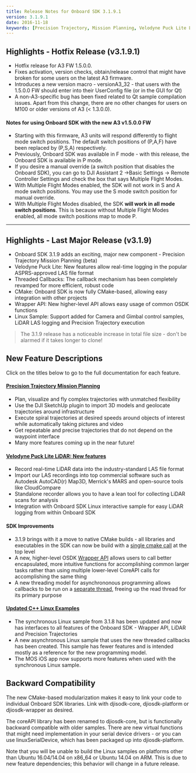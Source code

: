 ```yaml
---
title: Release Notes for Onboard SDK 3.1.9.1
version: 3.1.9.1
date: 2016-11-18
keywords: [Precision Trajectory, Mission Planning, Velodyne Puck Lite LiDAR]
---
```


## Highlights - Hotfix Release (v3.1.9.1)

* Hotfix release for A3 FW 1.5.0.0.  
* Fixes activation, version checks, obtain/release control that might have broken for some users on the latest A3 firmware.
* Introduces a new version macro - versionA3_32 - that users with the 1.5.0.0 FW should enter into their UserConfig file (or in the GUI for Qt)
* A non-A3-specific bug has been fixed related to Qt sample compilation issues. Apart from this change, there are no other changes for users on M100 or older versions of A3 (< 1.3.0.0).

#### Notes for using Onboard SDK with the new A3 v1.5.0.0 FW
* Starting with this firmware, A3 units will respond differently to flight mode switch positions. The default switch positions of (P,A,F) have been replaced by (P,S,A) respectively.  
* Previously, Onboard SDK was available in F mode - with this release, the Onboard SDK is available in P mode. 
* If you desire a manual override (a switch position that disables the Onboard SDK), you can go to DJI Assistant 2 ->Basic Settings -> Remote Controller Settings and check the box that says Multiple Flight Modes.
* With Multiple Flight Modes enabled, the SDK will not work in S and A mode switch positions. You may use the S mode switch position for manual override.
* With Multiple Flight Modes disabled, the SDK **will work in all mode switch positions**. This is because without Multiple Flight Modes enabled, all mode switch positions map to mode P.

---

## Highlights - Last Major Release (v3.1.9)

* Onboard SDK 3.1.9 adds an exciting, major new component - Precision Trajectory Mission Planning (beta)
* Velodyne Puck Lite: New features allow real-time logging in the popular ASPRS-approved LAS file format
* Threaded Callbacks: The callback mechanism has been completely revamped for more efficient, robust code
* CMake: Onboard SDK is now fully CMake-based, allowing easy integration with other projects
* Wrapper API: New higher-level API allows easy usage of common OSDK functions
* Linux Sample: Support added for Camera and Gimbal control samples, LiDAR LAS logging and Precision Trajectory execution

> The 3.1.9 release has a noticeable increase in total file size - don't be alarmed if it takes longer to clone!

## New Feature Descriptions

Click on the titles below to go to the full documentation for each feature.

#### [Precision Trajectory Mission Planning](../modules/missionplan/README.html)

* Plan, visualize and fly complex trajectories with unmatched flexibility
* Use the DJI SketchUp plugin to import 3D models and geolocate trajectories around infrastructure
* Execute spiral trajectories at desired speeds around objects of interest while automatically taking pictures and video
* Get repeatable and precise trajectories that do not depend on the waypoint interface
* Many more features coming up in the near future!

#### [Velodyne Puck Lite LiDAR: New features](../sensor-integration-guides/velodyne/readme.html)
* Record real-time LiDAR data into the industry-standard LAS file format
* Import our LAS recordings into top commercial software such as Autodesk AutoCAD(r) Map3D, Merrick's MARS and open-source tools like CloudCompare
* Standalone recorder allows you to have a lean tool for collecting LiDAR scans for analysis
* Integration with Onboard SDK Linux interactive sample for easy LiDAR logging from within Onboard SDK


#### SDK Improvements

* 3.1.9 brings with it a move to native CMake builds - all libraries  and executables in the SDK can now be build with a [single cmake call](../introduction/architecture-guide.html#cmake-library-build-structure) at the top level
* A new, higher-level OSDK [Wrapper API](../introduction/architecture-guide.html#levels-of-abstraction) allows users to call better encapsulated, more intuitive functions for accomplishing common larger tasks rather than using multiple lower-level CoreAPI calls for accomplishing the same thing
* A new threading model for asynchrononous programming allows callbacks to be run on a [separate thread](../application-development-guides/programming-guide.html#asynchronous-programming-callback-mechanism), freeing up the read thread for its primary purpose

#### [Updated C++ Linux Examples](../github-platform-docs/Linux/README.html)

* The synchronous Linux sample from 3.1.8 has been updated and now has interfaces to all features of the Onboard SDK - Wrapper API, LiDAR and Precision Trajectories
* A new asynchronous Linux sample that uses the new threaded callbacks has been created. This sample has fewer features and is intended mostly as a reference for the new programming model.
* The MOS iOS app now supports more features when used with the synchronous Linux sample.

## Backward Compatibility

The new CMake-based modularization makes it easy to link your code to individual Onboard SDK libraries. Link with djisodk-core, djiosdk-platform or djiosdk-wrapper as desired.  

The coreAPI library has been renamed to djiosdk-core, but is functionally backward compatible with older samples. There are new virtual functions that might need implementation in your serial device drivers - or you can use linuxSerialDevice, which has been packaged up into djiosdk-platform.

Note that you will be unable to build the Linux samples on platforms other than Ubuntu 16.04/14.04 on x86_64 or Ubuntu 14.04 on ARM. This is due to new feature dependencies; this behavior will change in a future release.